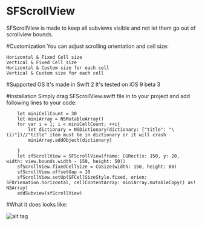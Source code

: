 # SFScrollView
SFScrollView is made to keep all subviews visible and not let them go out of scrollview bounds.



#Customization
You can adjust scrolling orientation and cell size:

    Horizontal & Fixed Cell size
    Vertical & Fixed Cell size
    Horizontal & Custom size for each cell
    Vertical & Custom size for each cell


#Supported OS
It's made in Swift 2
It's tested on iOS 9 beta 3

#Installation
Simply drag SFScrollView.swift file in to your project and add following lines to your code:

        let miniCellCount = 30
        let miniArray = NSMutableArray()
        for var i = 1; i < miniCellCount; ++i{
            let dictionary = NSDictionary(dictionary: ["title": "\(i)"])//"title" item must be in dictionary or it will crash
            miniArray.addObject(dictionary)
            
        }
        let sfScrollView = SFScrollView(frame: CGRect(x: 150, y: 20, width: view.bounds.width - 150, height: 50))
        sfScrollView.fixedCellSize = CGSize(width: 150, height: 80)
        sfScrollView.offsetGap = 10
        sfScrollView.setUp(SFCellSizeStyle.fixed, orien: SFOrienation.horizontal, cellContentArray: miniArray.mutableCopy() as! NSArray)
        addSubview(sfScrollView)

#What it does looks like:

![alt tag](https://github.com/nealCeffrey/SFScrollView/blob/master/SFScrollView.gif)
